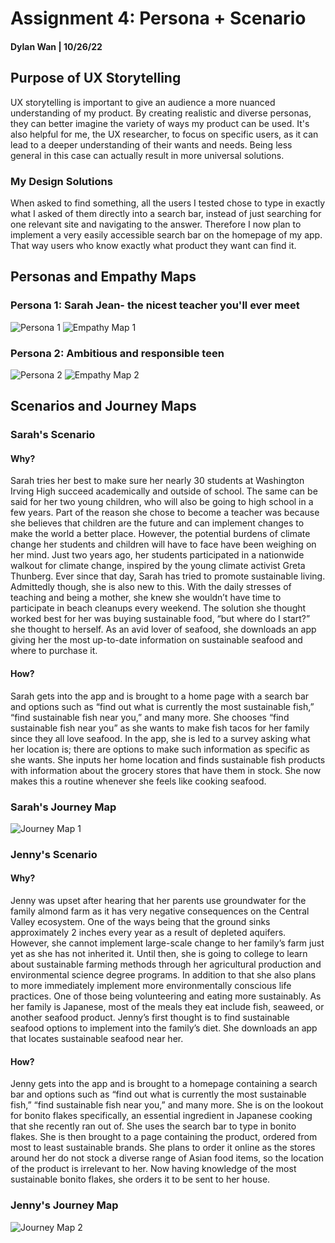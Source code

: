 # Assignment 4: Persona + Scenario 
#### Dylan Wan | 10/26/22

## Purpose of UX Storytelling 
UX storytelling is important to give an audience a more nuanced understanding of my product. By creating realistic and diverse personas, they can better imagine the variety of ways my product can be used. It's also helpful for me, the UX researcher, to focus on specific users, as it can lead to a deeper understanding of their wants and needs. Being less general in this case can actually result in more universal solutions. 
### My Design Solutions
When asked to find something, all the users I tested chose to type in exactly what I asked of them directly into a search bar, instead of just searching for one relevant site and navigating to the answer. Therefore I now plan to implement a very easily accessible search bar on the homepage of my app. That way users who know exactly what product they want can find it.


## Personas and Empathy Maps
### Persona 1: Sarah Jean- the nicest teacher you'll ever meet 
![Persona 1](https://user-images.githubusercontent.com/114602097/197993601-cfdaea36-63c7-4c25-9d02-2a5acf598900.png)
![Empathy Map 1](https://user-images.githubusercontent.com/114602097/197993775-415003ea-51c3-4a7c-be1e-21c2c02e598e.png)

### Persona 2: Ambitious and responsible teen 
![Persona 2](https://user-images.githubusercontent.com/114602097/197994003-54ea4d24-9cf0-4bda-a4ee-02fb647a9543.png)
![Empathy Map 2](https://user-images.githubusercontent.com/114602097/197994042-afcef592-4d21-4b27-836e-7e77468550b2.png)

## Scenarios and Journey Maps
### Sarah's Scenario
#### Why?
Sarah tries her best to make sure her nearly 30 students at Washington Irving High succeed academically and outside of school. The same can be said for her two young children, who will also be going to high school in a few years. Part of the reason she chose to become a teacher was because she believes that children are the future and can implement changes to make the world a better place. However, the potential burdens of climate change her students and children will have to face have been weighing on her mind. Just two years ago, her students participated in a nationwide walkout for climate change, inspired by the young climate activist Greta Thunberg. Ever since that day, Sarah has tried to promote sustainable living. Admittedly though, she is also new to this. With the daily stresses of teaching and being a mother, she knew she wouldn’t have time to participate in beach cleanups every weekend. The solution she thought worked best for her was buying sustainable food, “but where do I start?” she thought to herself. As an avid lover of seafood, she downloads an app giving her the most up-to-date information on sustainable seafood and where to purchase it. 
#### How?
Sarah gets into the app and is brought to a home page with a search bar and options such as “find out what is currently the most sustainable fish,” “find sustainable fish near you,” and many more. She chooses “find sustainable fish near you” as she wants to make fish tacos for her family since they all love seafood. In the app, she is led to a survey asking what her location is; there are options to make such information as specific as she wants. She inputs her home location and finds sustainable fish products with information about the grocery stores that have them in stock. She now makes this a routine whenever she feels like cooking seafood. 
### Sarah's Journey Map
![Journey Map 1](https://user-images.githubusercontent.com/114602097/197994816-8d9e5621-d010-4f25-bf6d-4cfbac39c546.png)

### Jenny's Scenario
#### Why?
Jenny was upset after hearing that her parents use groundwater for the family almond farm as it has very negative consequences on the Central Valley ecosystem. One of the ways being that the ground sinks approximately 2 inches every year as a result of depleted aquifers. However, she cannot implement large-scale change to her family’s farm just yet as she has not inherited it. Until then, she is going to college to learn about sustainable farming methods through her agricultural production and environmental science degree programs. In addition to that she also plans to more immediately implement more environmentally conscious life practices. One of those being volunteering and eating more sustainably. As her family is Japanese, most of the meals they eat include fish, seaweed, or another seafood product. Jenny’s first thought is to find sustainable seafood options to implement into the family’s diet. She downloads an app that locates sustainable seafood near her. 

#### How?
Jenny gets into the app and is brought to a homepage containing a search bar and options such as “find out what is currently the most sustainable fish,” “find sustainable fish near you,” and many more. She is on the lookout for bonito flakes specifically, an essential ingredient in Japanese cooking that she recently ran out of. She uses the search bar to type in bonito flakes. She is then brought to a page containing the product, ordered from most to least sustainable brands. She plans to order it online as the stores around her do not stock a diverse range of Asian food items, so the location of the product is irrelevant to her. Now having knowledge of the most sustainable bonito flakes, she orders it to be sent to her house. 
### Jenny's Journey Map
![Journey Map 2](https://user-images.githubusercontent.com/114602097/197995166-1a093afa-0644-4973-9038-a95c8dd3492e.png)





